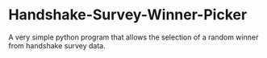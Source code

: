 # Handshake-Survey-Winner-Picker
A very simple python program that allows the selection of a random winner from handshake survey data.
